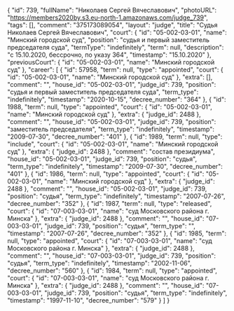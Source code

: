 {
    "id": 739,
    "fullName": "Николаев Сергей Вячеславович",
    "photoURL": "https://members2020by.s3.eu-north-1.amazonaws.com/judge_739",
    "tags": [],
    "comment": "375173089054",
    "layout": "judge",
    "title": "Судья Николаев Сергей Вячеславович",
    "court": {
        "id": "05-002-03-01",
        "name": "Минский городской суд",
        "position": "судья и первый заместитель председателя суда",
        "termType": "indefinitely",
        "term": null,
        "description": "c 15.10.2020, бессрочно, по указу 364",
        "timestamp": "15.10.2020"
    },
    "previousCourt": {
        "id": "05-002-03-01",
        "name": "Минский городской суд"
    },
    "career": [
        {
            "id": 57958,
            "term": null,
            "type": "appointed",
            "court": {
                "id": "05-002-03-01",
                "name": "Минский городской суд"
            },
            "extra": [],
            "comment": "",
            "house_id": "05-002-03-01",
            "judge_id": 739,
            "position": "судья и первый заместитель председателя суда",
            "term_type": "indefinitely",
            "timestamp": "2020-10-15",
            "decree_number": "364"
        },
        {
            "id": 1988,
            "term": null,
            "type": "appointed",
            "court": {
                "id": "05-002-03-01",
                "name": "Минский городской суд"
            },
            "extra": {
                "judge_id": 2488
            },
            "comment": "",
            "house_id": "05-002-03-01",
            "judge_id": 739,
            "position": "заместитель председателя",
            "term_type": "indefinitely",
            "timestamp": "2009-07-30",
            "decree_number": "401"
        },
        {
            "id": 1989,
            "term": null,
            "type": "include",
            "court": {
                "id": "05-002-03-01",
                "name": "Минский городской суд"
            },
            "extra": {
                "judge_id": 2488
            },
            "comment": "состав президиума",
            "house_id": "05-002-03-01",
            "judge_id": 739,
            "position": "судья",
            "term_type": "indefinitely",
            "timestamp": "2009-07-30",
            "decree_number": "401"
        },
        {
            "id": 1986,
            "term": null,
            "type": "appointed",
            "court": {
                "id": "05-002-03-01",
                "name": "Минский городской суд"
            },
            "extra": {
                "judge_id": 2488
            },
            "comment": "",
            "house_id": "05-002-03-01",
            "judge_id": 739,
            "position": "судья",
            "term_type": "indefinitely",
            "timestamp": "2007-07-26",
            "decree_number": "352"
        },
        {
            "id": 1987,
            "term": null,
            "type": "released",
            "court": {
                "id": "07-003-03-01",
                "name": "суд Московского района г. Минска"
            },
            "extra": {
                "judge_id": 2488
            },
            "comment": "",
            "house_id": "07-003-03-01",
            "judge_id": 739,
            "position": "судья",
            "term_type": "",
            "timestamp": "2007-07-26",
            "decree_number": "352"
        },
        {
            "id": 1985,
            "term": null,
            "type": "appointed",
            "court": {
                "id": "07-003-03-01",
                "name": "суд Московского района г. Минска"
            },
            "extra": {
                "judge_id": 2488
            },
            "comment": "",
            "house_id": "07-003-03-01",
            "judge_id": 739,
            "position": "судья",
            "term_type": "indefinitely",
            "timestamp": "2002-11-06",
            "decree_number": "560"
        },
        {
            "id": 1984,
            "term": null,
            "type": "appointed",
            "court": {
                "id": "07-003-03-01",
                "name": "суд Московского района г. Минска"
            },
            "extra": {
                "judge_id": 2488
            },
            "comment": "",
            "house_id": "07-003-03-01",
            "judge_id": 739,
            "position": "судья",
            "term_type": "indefinitely",
            "timestamp": "1997-11-10",
            "decree_number": "579"
        }
    ]
}
